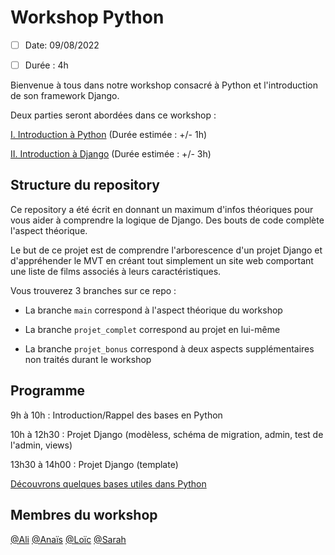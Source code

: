 # Workshop Python

- [ ] Date: 09/08/2022
- [ ] Durée : 4h


Bienvenue à tous dans notre workshop consacré à Python et l'introduction de son framework Django.

Deux parties seront abordées dans ce workshop : 

[I. Introduction à Python](https://github.com/CalcagnoLoic/workshop_python/tree/main/1.Introduction_python) (Durée estimée : +/- 1h)

[II. Introduction à Django](https://github.com/CalcagnoLoic/workshop_python/tree/main/2.Framework_django) (Durée estimée : +/- 3h)

## Structure du repository

Ce repository a été écrit en donnant un maximum d'infos théoriques pour vous aider à comprendre la logique de Django. Des bouts de code complète l'aspect théorique. 

Le but de ce projet est de comprendre l'arborescence d'un projet Django et d'appréhender le MVT en créant tout simplement un site web comportant une liste de films associés à leurs caractéristiques. 

Vous trouverez 3 branches sur ce repo : 

- La branche `main` correspond à l'aspect théorique du workshop

- La branche `projet_complet` correspond au projet en lui-même 

- La branche `projet_bonus` correspond à deux aspects supplémentaires non traités durant le workshop

## Programme 

9h à 10h : Introduction/Rappel des bases en Python

10h à 12h30 : Projet Django (modèless, schéma de migration, admin, test de l'admin, views)

13h30 à 14h00 : Projet Django (template)

[Découvrons quelques bases utiles dans Python](https://github.com/CalcagnoLoic/workshop_python/blob/main/1.Introduction_python/intro_python.md)

## Membres du workshop 

[@Ali](https://github.com/alikhalife)
[@Anaïs](https://github.com/Nymphadorart)
[@Loïc](https://github.com/CalcagnoLoic)
[@Sarah](https://github.com/sarah-jpro)
